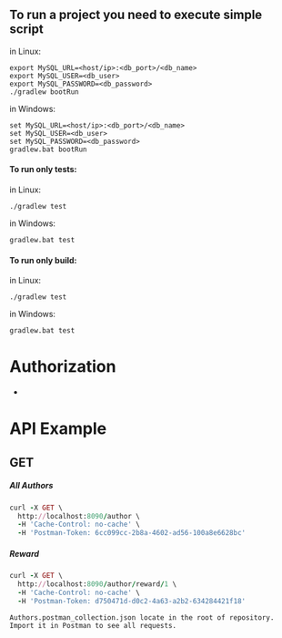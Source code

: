 ## To run a project you need to execute simple script

in Linux:
```
export MySQL_URL=<host/ip>:<db_port>/<db_name>
export MySQL_USER=<db_user>
export MySQL_PASSWORD=<db_password>
./gradlew bootRun
```
in Windows:
```
set MySQL_URL=<host/ip>:<db_port>/<db_name>
set MySQL_USER=<db_user>
set MySQL_PASSWORD=<db_password>
gradlew.bat bootRun
```
#### To run only tests:
in Linux:
```
./gradlew test
```
in Windows:
```
gradlew.bat test
```
#### To run only build:
in Linux:
```
./gradlew test
```
in Windows:
```
gradlew.bat test
```

# Authorization
-
# API Example
## GET
##### All Authors
```ruby
curl -X GET \
  http://localhost:8090/author \
  -H 'Cache-Control: no-cache' \
  -H 'Postman-Token: 6cc099cc-2b8a-4602-ad56-100a8e6628bc'
```
##### Reward
```ruby
curl -X GET \
  http://localhost:8090/author/reward/1 \
  -H 'Cache-Control: no-cache' \
  -H 'Postman-Token: d750471d-d0c2-4a63-a2b2-634284421f18'
```
`Authors.postman_collection.json locate in the root of repository.`
`Import it in Postman to see all requests.`
